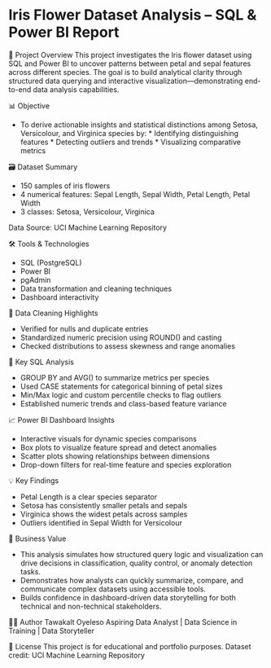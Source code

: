 # Iris Flower Dataset Analysis – SQL & Power BI Report 


📌 Project Overview
This project investigates the Iris flower dataset using SQL and Power BI to uncover patterns between petal and sepal features across different species. The goal is to build analytical clarity through structured data querying and interactive visualization—demonstrating end-to-end data analysis capabilities.

📊 Objective
* To derive actionable insights and statistical distinctions among Setosa, Versicolour, and Virginica species by:
      * Identifying distinguishing features
      * Detecting outliers and trends
      * Visualizing comparative metrics

🗃️ Dataset Summary
- 150 samples of iris flowers
- 4 numerical features: Sepal Length, Sepal Width, Petal Length, Petal Width
- 3 classes: Setosa, Versicolour, Virginica

Data Source: UCI Machine Learning Repository

🛠️ Tools & Technologies
* SQL (PostgreSQL)
* Power BI
* pgAdmin
* Data transformation and cleaning techniques
* Dashboard interactivity
  
🧹 Data Cleaning Highlights
*  Verified for nulls and duplicate entries
*  Standardized numeric precision using ROUND() and casting
*  Checked distributions to assess skewness and range anomalies

🔎 Key SQL Analysis
*  GROUP BY and AVG() to summarize metrics per species
*  Used CASE statements for categorical binning of petal sizes
*  Min/Max logic and custom percentile checks to flag outliers
*  Established numeric trends and class-based feature variance

📈 Power BI Dashboard Insights
*  Interactive visuals for dynamic species comparisons
*  Box plots to visualize feature spread and detect anomalies
*  Scatter plots showing relationships between dimensions
*  Drop-down filters for real-time feature and species exploration

💡 Key Findings
*  Petal Length is a clear species separator
*  Setosa has consistently smaller petals and sepals
*  Virginica shows the widest petals across samples
*  Outliers identified in Sepal Width for Versicolour

💼 Business Value
*  This analysis simulates how structured query logic and visualization can drive decisions in classification, quality control, or anomaly detection tasks.
*  Demonstrates how analysts can quickly summarize, compare, and communicate complex datasets using accessible tools.
* Builds confidence in dashboard-driven data storytelling for both technical and non-technical stakeholders.

👩🏽 Author
Tawakalt Oyeleso
Aspiring Data Analyst | Data Science in Training | Data Storyteller

📎 License
This project is for educational and portfolio purposes.
Dataset credit: UCI Machine Learning Repository
